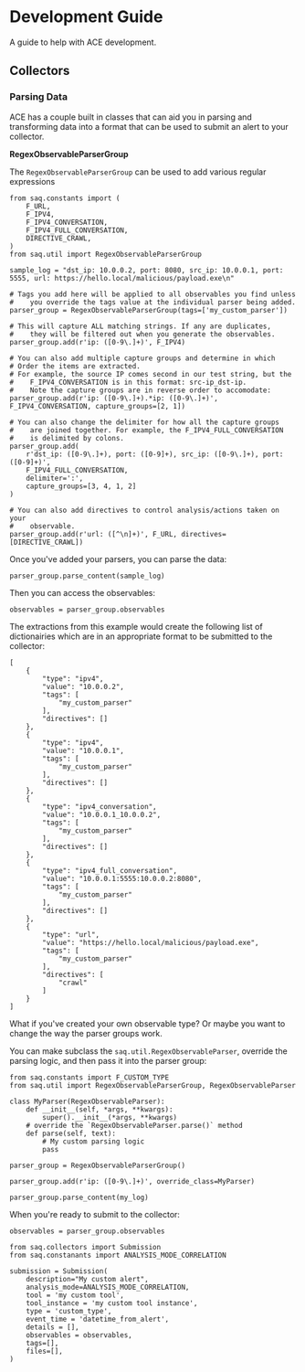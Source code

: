 Development Guide
=================

A guide to help with ACE development.

Collectors
----------

### Parsing Data

ACE has a couple built in classes that can aid you in parsing and
transforming data into a format that can be used to submit an alert to
your collector.

**RegexObservableParserGroup**

The `RegexObservableParserGroup` can be used to add various regular
expressions

``` {.sourceCode .python}
from saq.constants import (
    F_URL,
    F_IPV4,
    F_IPV4_CONVERSATION,
    F_IPV4_FULL_CONVERSATION,
    DIRECTIVE_CRAWL,
)
from saq.util import RegexObservableParserGroup

sample_log = "dst_ip: 10.0.0.2, port: 8080, src_ip: 10.0.0.1, port: 5555, url: https://hello.local/malicious/payload.exe\n"

# Tags you add here will be applied to all observables you find unless
#    you override the tags value at the individual parser being added.
parser_group = RegexObservableParserGroup(tags=['my_custom_parser'])

# This will capture ALL matching strings. If any are duplicates,
#    they will be filtered out when you generate the observables.
parser_group.add(r'ip: ([0-9\.]+)', F_IPV4)

# You can also add multiple capture groups and determine in which
# Order the items are extracted.
# For example, the source IP comes second in our test string, but the
#    F_IPV4_CONVERSATION is in this format: src-ip_dst-ip.
#    Note the capture groups are in reverse order to accomodate:
parser_group.add(r'ip: ([0-9\.]+).*ip: ([0-9\.]+)', F_IPV4_CONVERSATION, capture_groups=[2, 1])

# You can also change the delimiter for how all the capture groups
#    are joined together. For example, the F_IPV4_FULL_CONVERSATION
#    is delimited by colons.
parser_group.add(
    r'dst_ip: ([0-9\.]+), port: ([0-9]+), src_ip: ([0-9\.]+), port: ([0-9]+)',
    F_IPV4_FULL_CONVERSATION,
    delimiter=':',
    capture_groups=[3, 4, 1, 2]
)

# You can also add directives to control analysis/actions taken on your
#    observable.
parser_group.add(r'url: ([^\n]+)', F_URL, directives=[DIRECTIVE_CRAWL])
```

Once you've added your parsers, you can parse the data:

``` {.sourceCode .python}
parser_group.parse_content(sample_log)
```

Then you can access the observables:

``` {.sourceCode .python}
observables = parser_group.observables
```

The extractions from this example would create the following list of
dictionairies which are in an appropriate format to be submitted to the
collector:

``` {.sourceCode .python}
[
    {
        "type": "ipv4",
        "value": "10.0.0.2",
        "tags": [
            "my_custom_parser"
        ],
        "directives": []
    },
    {
        "type": "ipv4",
        "value": "10.0.0.1",
        "tags": [
            "my_custom_parser"
        ],
        "directives": []
    },
    {
        "type": "ipv4_conversation",
        "value": "10.0.0.1_10.0.0.2",
        "tags": [
            "my_custom_parser"
        ],
        "directives": []
    },
    {
        "type": "ipv4_full_conversation",
        "value": "10.0.0.1:5555:10.0.0.2:8080",
        "tags": [
            "my_custom_parser"
        ],
        "directives": []
    },
    {
        "type": "url",
        "value": "https://hello.local/malicious/payload.exe",
        "tags": [
            "my_custom_parser"
        ],
        "directives": [
            "crawl"
        ]
    }
]
```

What if you've created your own observable type? Or maybe you want to
change the way the parser groups work.

You can make subclass the `saq.util.RegexObservableParser`, override the
parsing logic, and then pass it into the parser group:

``` {.sourceCode .python}
from saq.constants import F_CUSTOM_TYPE
from saq.util import RegexObservableParserGroup, RegexObservableParser

class MyParser(RegexObservableParser):
    def __init__(self, *args, **kwargs):
        super().__init__(*args, **kwargs)
    # override the `RegexObservableParser.parse()` method
    def parse(self, text):
        # My custom parsing logic
        pass

parser_group = RegexObservableParserGroup()

parser_group.add(r'ip: ([0-9\.]+)', override_class=MyParser)

parser_group.parse_content(my_log)
```

When you're ready to submit to the collector:

``` {.sourceCode .python}
observables = parser_group.observables

from saq.collectors import Submission
from saq.constanants import ANALYSIS_MODE_CORRELATION

submission = Submission(
    description="My custom alert",
    analysis_mode=ANALYSIS_MODE_CORRELATION,
    tool = 'my custom tool',
    tool_instance = 'my custom tool instance',
    type = 'custom_type',
    event_time = 'datetime_from_alert',
    details = [],
    observables = observables,
    tags=[],
    files=[],
)
```
